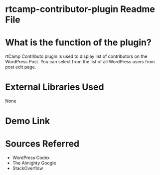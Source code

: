 # rtcamp-contributor-plugin Readme File

# What is the function of the plugin?
rtCamp Contributo plugin is used to display list of contributors on the WordPress Post. You can select from the list of all WordPress users from post edit page.

# External Libraries Used
None

# Demo Link


# Sources Referred
- WordPress Codex
- The Almighty Google
- StackOverflow
